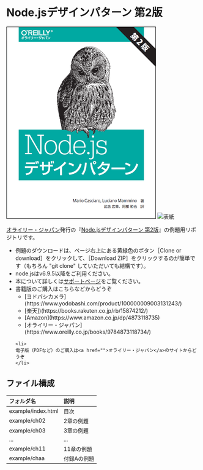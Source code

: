 # Node.jsデザインパターン 第2版

![表紙](ndp2.png)
![表紙](https://www.marlin-arms.com/jpn/arts/books-small/ndp2.png)

[オライリー・ジャパン](https://www.oreilly.co.jp/books/9784873118734/)発行の『[Node.jsデザインパターン 第2版](https://www.marlin-arms.com/support/nodejs-design-patterns/)』の例題用リポジトリです。

<div>
<ul>
  <li>	
  例題のダウンロードは、ページ右上にある黄緑色のボタン［Clone or download］をクリックして、［Download ZIP］をクリックするのが簡単です（もちろん "git clone" していただいても結構です）。
  </li>
  <li>
  node.jsはv6.9.5以降をご利用ください。
  </li>
  <li>
  本について詳しくは<a href="https://www.marlin-arms.com/support/node-desing-patterns/">サポートページ</a>をご覧ください。
  </li>
	<li>
	書籍版のご購入はこちらなどからどうぞ
		<ul>
			<li>
			[ヨドバシカメラ](https://www.yodobashi.com/product/100000009003131243/)
			</li>
			<li>
			[楽天])(https://books.rakuten.co.jp/rb/15874212/)
			</li>
			<li>
			[Amazon](https://www.amazon.co.jp/dp/4873118735)
			</li>
			<li>
			[オライリー・ジャパン](https://www.oreilly.co.jp/books/9784873118734/)
			</li>
		</ul>


	<li>
	電子版（PDFなど）のご購入は<a href="">オライリー・ジャパン</a>のサイトからどうぞ
	</li>
</ul>			

</div>

## ファイル構成

|フォルダ名  |説明         |
|:--        |:--         |
|example/index.html       |目次    |
|example/ch02       |2章の例題    |
|example/ch03       |3章の例題    |
|...        |...         |
|example/ch11       |11章の例題   |
|example/chaa       |付録Aの例題   |


